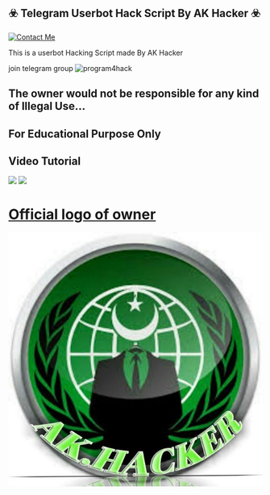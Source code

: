 ## ☣️ Telegram Userbot Hack Script By AK Hacker ☣️

[![Contact Me](https://img.shields.io/badge/Telegram-Contact%20Me-informational)](https://t.me/AKHACKER47)

This is a userbot Hacking Script made By AK Hacker

join telegram group ![program4hack](https://t.me/program4hack)

## The owner would not be responsible for any kind of Illegal Use...

## For Educational Purpose Only

## Video Tutorial
<a href="https://youtu.be/DrwlW2he3qU"><img src="https://img.shields.io/badge/How%20To%20Hack-blue.svg?logo=Youtube"></a>
<a href="https://youtu.be/DrwlW2he3qU"><img src="https://img.shields.io/youtube/views/DrwlW2he3qU?style=social">

# Official logo of owner

![AKHACKER](mylogo/logo.jpg)

